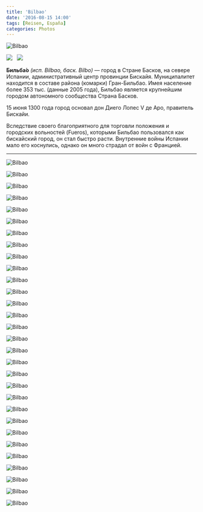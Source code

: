 ```yaml
---
title: 'Bilbao'
date: '2016-08-15 14:00'
tags: [Reisen, España]
categories: Photos
---
```


<div class='preview'><img src='{{urls.media}}/BilbaoOK.jpg' alt='Bilbao'></div>

<img src='https://upload.wikimedia.org/wikipedia/commons/thumb/2/2b/Flag_of_Bilbao.svg/100px-Flag_of_Bilbao.svg.png'>   <img src='https://upload.wikimedia.org/wikipedia/commons/thumb/4/4e/Escudo_her%C3%A1ldico_de_Bilbao.svg/90px-Escudo_her%C3%A1ldico_de_Bilbao.svg.png'>

**Бильба́о** _(исп. Bilbao, баск. Bilbo)_ — город в Стране Басков, на севере Испании, административный центр провинции Бискайя. Муниципалитет находится в составе района (комарки) Гран-Бильбао. Имея население более 353 тыс. (данные 2005 года), Бильбао является крупнейшим городом автономного сообщества Страна Басков.

15 июня 1300 года город основал дон Диего Лопес V де Аро, правитель Бискайи.

Вследствие своего благоприятного для торговли положения и городских вольностей (Fueros), которыми Бильбао пользовался как бискайский город, он стал быстро расти. Внутренние войны Испании мало его коснулись, однако он много страдал от войн с Францией.

---

<a id='84af697f2af69b09852e657b0d259b54-800'></a>![Bilbao]({{urls.media}}/84af697f2af69b09852e657b0d259b54-800.jpg 'Уличная табличка.')

<a id='0a4bd93660639ce0e6b412edf4b84462-800'></a>![Bilbao]({{urls.media}}/0a4bd93660639ce0e6b412edf4b84462-800.jpg 'Гербы на стенах случайных домов — визитная карточка этих мест.')

<a id='3d205b306974a9d1ddcb864861434668-800'></a>![Bilbao]({{urls.media}}/3d205b306974a9d1ddcb864861434668-800.jpg 'Вокзал.')

<a id='eb4b32f482d5d9cd85a55f779b8d2852-800'></a>![Bilbao]({{urls.media}}/eb4b32f482d5d9cd85a55f779b8d2852-800.jpg 'Вход в вокзал. Внутри он совершенно обычен, даже скушен.')

<a id='760237aa7c43bef153e0dac825022117-800'></a>![Bilbao]({{urls.media}}/760237aa7c43bef153e0dac825022117-800.jpg 'Почтовый ящик на вокзале.')

<a id='e50700ac8d109fa19e13aa3046228da8-800'></a>![Bilbao]({{urls.media}}/e50700ac8d109fa19e13aa3046228da8-800.jpg 'Врытый в постамент по самые яйца чувак.')

<a id='04f1e75ec412c94dad5e1163b4fe63a7-800'></a>![Bilbao]({{urls.media}}/04f1e75ec412c94dad5e1163b4fe63a7-800.jpg 'Четыре самых значимых флага: тут нет испанского, зато есть радужный.')

<a id='563bcb813ee0fd9e6e39e2453614f1b6-800'></a>![Bilbao]({{urls.media}}/563bcb813ee0fd9e6e39e2453614f1b6-800.jpg 'В городе есть река, чем-то напоминающая Москву.')

<a id='89cad3c9eb1eb62997d1a7f2e0c84e36-800'></a>![Bilbao]({{urls.media}}/89cad3c9eb1eb62997d1a7f2e0c84e36-800.jpg 'Набережная.')

<a id='9fe194ea4bfc47aaf1e4120892763ec0-800'></a>![Bilbao]({{urls.media}}/9fe194ea4bfc47aaf1e4120892763ec0-800.jpg 'Вылупившаяся из стены посмертная гипсовая маска взирает на фонарь.')

<a id='edbe3c9cb3b256468dddc3efb5d9a56d-800'></a>![Bilbao]({{urls.media}}/edbe3c9cb3b256468dddc3efb5d9a56d-800.jpg 'Собор на центральной площади.')

<a id='bebcb1710cf93b1526cc33635a511513-800'></a>![Bilbao]({{urls.media}}/bebcb1710cf93b1526cc33635a511513-800.jpg 'Музей мыла.')

<a id='32f532b1a6c696d425c80483818efd42-800'></a>![Bilbao]({{urls.media}}/32f532b1a6c696d425c80483818efd42-800.jpg 'Христос.')

<a id='f8cfb30f8a2dce60564633f7f25914ad-800'></a>![Bilbao]({{urls.media}}/f8cfb30f8a2dce60564633f7f25914ad-800.jpg 'Здание Цирка на Фонтанке.')

<a id='5558fadcd934fd97b2da1de06143ef60-800'></a>![Bilbao]({{urls.media}}/5558fadcd934fd97b2da1de06143ef60-800.jpg 'Дом.')

<a id='af7dbc07e41802425a7365b929069769-800'></a>![Bilbao]({{urls.media}}/af7dbc07e41802425a7365b929069769-800.jpg 'Улица имени Мяча.')

<a id='11412360bb97f66ac03c066d1dafb57c-800'></a>![Bilbao]({{urls.media}}/11412360bb97f66ac03c066d1dafb57c-800.jpg 'Еще табличка.')

<a id='d7d7f7c49423753b2796273d6314a2d0-800'></a>![Bilbao]({{urls.media}}/d7d7f7c49423753b2796273d6314a2d0-800.jpg 'Панно перед входом в рынок.')

<a id='188d333f56161f1db1d7b7d2174f9c89-800'></a>![Bilbao]({{urls.media}}/188d333f56161f1db1d7b7d2174f9c89-800.jpg 'Витраж на рынке.')

<a id='1f4e335050874bf2fab72093b0561bd6-800'></a>![Bilbao]({{urls.media}}/1f4e335050874bf2fab72093b0561bd6-800.jpg 'Рынок, вид сзади.')

<a id='2e29fec99dc67a79db969006aac9fad6-800'></a>![Bilbao]({{urls.media}}/2e29fec99dc67a79db969006aac9fad6-800.jpg 'Непонятно, зачем эта эстрада (?) занимает место на главной площади.')

<a id='c6d0c5ef3cd478a2766e3cf7321e9a96-800'></a>![Bilbao]({{urls.media}}/c6d0c5ef3cd478a2766e3cf7321e9a96-800.jpg 'Тут был вход.')

<a id='c5e9cd1478fab9da513aceadb201e288-800'></a>![Bilbao]({{urls.media}}/c5e9cd1478fab9da513aceadb201e288-800.jpg 'Горком.')

<a id='9ef509fdf14d08303bd9ae23932c6564-800'></a>![Bilbao]({{urls.media}}/9ef509fdf14d08303bd9ae23932c6564-800.jpg '«Атлетик Бильбао» — болельщики «Спартака» помнят.')

<a id='923edfa4fe6b3e08b04353e0baf8a35a-800'></a>![Bilbao]({{urls.media}}/923edfa4fe6b3e08b04353e0baf8a35a-800.jpg 'Кафедральный собор.')

<a id='d15eacb4838076b05ec06060ff5d0f3b-800'></a>![Bilbao]({{urls.media}}/d15eacb4838076b05ec06060ff5d0f3b-800.jpg 'Скамеечки.')

<a id='c3d1fa5bef38e89084ba4c04985cafa5-800'></a>![Bilbao]({{urls.media}}/c3d1fa5bef38e89084ba4c04985cafa5-800.jpg 'Жилой дом.')

<a id='0fb5bdfe9a5115ad43dad29bbae15d75-800'></a>![Bilbao]({{urls.media}}/0fb5bdfe9a5115ad43dad29bbae15d75-800.jpg 'ИКЕЯ.')

<a id='d73cd13c01131370e031ce72cb6dbf31-800'></a>![Bilbao]({{urls.media}}/d73cd13c01131370e031ce72cb6dbf31-800.jpg 'Башню «Тигр» венчает скульптура животного, напоминающего ягуара.')

<a id='e20f842d861f2194f7179e9475e32c3a-800'></a>![Bilbao]({{urls.media}}/e20f842d861f2194f7179e9475e32c3a-800.jpg 'Или даже леопарда.')
